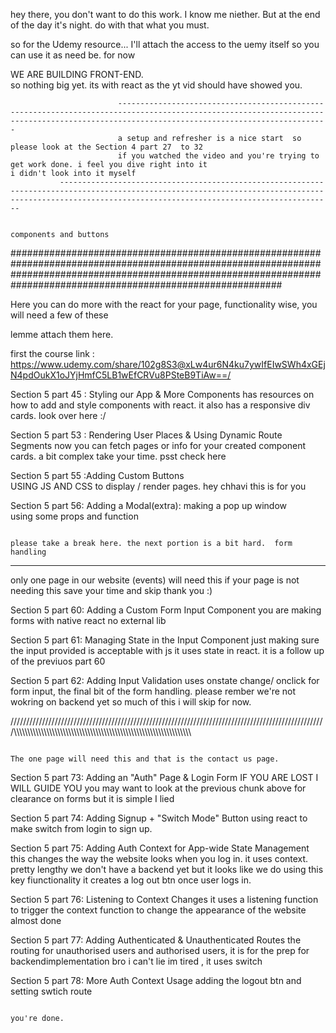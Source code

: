 
hey there, you don't want to do this work. I know me niether. But at the end of the day it's night. 
do with that what you must. 


so for the Udemy resource...
I'll attach the access to the uemy itself so you can  use it as need be. 
 for now 


   WE ARE BUILDING FRONT-END.     
                            so nothing big yet. its with react as the yt vid should have showed you. 

                            -------------------------------------------------------------------------------------------------------------------------------------------------------------------------------------------
                            a setup and refresher is a nice start  so please look at the Section 4 part 27  to 32
                            if you watched the video and you're trying to get work done. i feel you dive right into it                           i didn't look into it myself 
               ---------------------------------------------------------------------------------------------------------------------------------------------------------------------------------------------------------
                                                                                                             
                                                                                                             components and buttons
#########################################################################################################################################################################################################################


 Here you can do more with the react for your page, functionality wise, you will need  a few of these

  lemme attach them here. 


  first the course link : https://www.udemy.com/share/102g8S3@xLw4ur6N4ku7ywIfEIwSWh4xGEjN4pdOukX1oJYjHmfC5LB1wEfCRVu8PSteB9TiAw==/




 Section 5 part  45 : Styling our App & More Components
                    has resources on how to add and style components with react. 
                    it also has a responsive div cards.                                                                                                                                        look over here :/



Section 5 part 53 : Rendering User Places & Using Dynamic Route Segments
                    now you can fetch pages or info for your created component cards.
                     a bit complex take your time.                                                                                                         psst check here




Section 5 part 55 :Adding Custom Buttons   
                     USING JS AND CSS to  display / render pages.                                                                                                                                                                 hey chhavi this is for you 




Section 5 part 56: Adding a Modal(extra):
                   making a pop up window   
                   using some props and function


                                                                                      please take a break here. the next portion is a bit hard.  form handling 
***************************************************************************************************************************************************************************************************************************************

only one page in our website (events) will need this  if your page is not needing this save your time and skip  thank you :)


Section 5  part 60: Adding a Custom Form Input Component
                     you are making forms with native react no external lib

       
Section 5 part 61:  Managing State in the Input Component
                     just making sure the input provided is acceptable with js 
                     it uses state in react. 
                      it is a follow up of the previuos part 60 


Section 5 part 62:  Adding Input Validation
                     uses onstate change/  onclick for form input, 
                     the final bit of the form handling.                                                       please rember we're not wokring on backend yet so much of this i will skip for now. 

                     





////////////////////////////////////////////////////////////////////////////////////////////////////\\\\\\\\\\\\\\\\\\\\\\\\\\\\\\\\\\\\\\\\\\\\\\\\\\\\\\\\\\\\\\\\\\\\\\\\\\\\\\\\\\\\\\\\\\\\\\\\\\\\\\\\\\\\\\\\\\\\\\\\\\\\\\\\\

                                                                             The one page will need this and that is the contact us page. 


Section 5 part 73: Adding an "Auth" Page & Login Form
                   IF YOU ARE LOST I WILL GUIDE YOU 
                    you may want to look at the previous chunk above for clearance on forms
                    but it is simple                                                                                              I lied
                   
Section 5 part 74:   Adding Signup + "Switch Mode" Button
                      using react to make switch from login to sign up.                      



Section 5 part 75: Adding Auth Context for App-wide State Management
                    this changes the way the website looks when you log in. 
                    it uses context. 
                       pretty lengthy                                                                                                                         we don't have a backend yet but it looks like we do using this key fiunctionality
                    it creates a log out btn once user logs in.


Section 5 part 76: Listening to Context Changes
                   it uses a listening function to trigger the context function to change the appearance 
                   of the website
                   almost done 


Section 5 part 77: Adding Authenticated & Unauthenticated Routes
             the routing for unauthorised users and authorised users, 
             it is for the prep for backendimplementation                                                                                                         bro i can't lie im tired ,
             it uses switch



Section 5 part 78: More Auth Context Usage
                    adding the logout  btn
                    and setting swtich route                                                                                    






                                                                                                                 you're done.
                                                                                                                 
                                                                                                                 
                                                                                                                 
             



                      
                      
                      
                   
 
                     


  



  
